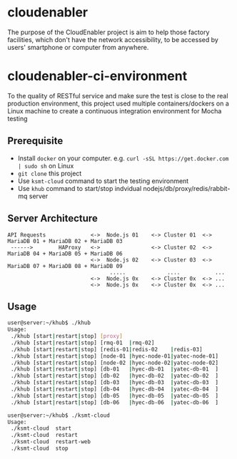 # cloudenabler
The purpose of the CloudEnabler project is aim to help those factory facilities, which don't have the network accessibility, to be accessed by users' smartphone or computer from anywhere.

# cloudenabler-ci-environment
To the quality of RESTful service and make sure the test is close to the real production environment, this project used multiple containers/dockers on a Linux machine to create a continuous integration environment for Mocha testing 

## Prerequisite
 - Install `docker` on your computer. e.g.  `curl -sSL https://get.docker.com | sudo sh` on Linux
 - `git clone` this project
 - Use `ksmt-cloud` command to start the testing environment
 - Use `khub` command to start/stop indvidual nodejs/db/proxy/redis/rabbit-mq server

## Server Architecture

```
API Requests              <->  Node.js 01    <-> Cluster 01  <-> MariaDB 01 + MariaDB 02 + MariaDB 03
 ------>        HAProxy   <->                <-> Cluster 02  <-> MariaDB 04 + MariaDB 05 + MariaDB 06
                          <->  Node.js 02    <-> Cluster 03  <-> MariaDB 07 + MariaDB 08 + MariaDB 09
                                .....             ....           ...
                          <->  Node.js 0x    <-> Cluster 0x  <-> ...
                          <->  Node.js 0x    <-> Cluster 0x  <-> ...
```

## Usage

```sh
user@server:~/khub$ ./khub 
Usage:
 ./khub [start|restart|stop] [proxy]
 ./khub [start|restart|stop] [rmq-01  |rmq-02]
 ./khub [start|restart|stop] [redis-01|redis-02    |redis-03]
 ./khub [start|restart|stop] [node-01 |hyec-node-01|yatec-node-01]
 ./khub [start|restart|stop] [node-02 |hyec-node-02|yatec-node-02]
 ./khub [start|restart|stop] [db-01   |hyec-db-01  |yatec-db-01  ]
 ./khub [start|restart|stop] [db-02   |hyec-db-02  |yatec-db-02  ]
 ./khub [start|restart|stop] [db-03   |hyec-db-03  |yatec-db-03  ]
 ./khub [start|restart|stop] [db-04   |hyec-db-04  |yatec-db-04  ]
 ./khub [start|restart|stop] [db-05   |hyec-db-05  |yatec-db-05  ]
 ./khub [start|restart|stop] [db-06   |hyec-db-06  |yatec-db-06  ]
```

```sh
user@server:~/khub$ ./ksmt-cloud 
Usage: 
 ./ksmt-cloud  start
 ./ksmt-cloud  restart
 ./ksmt-cloud  restart-web
 ./ksmt-cloud  stop
```
